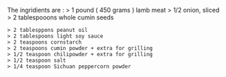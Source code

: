 The ingridients are :
    > 1 pound ( 450 grams ) lamb meat
    > 1/2 onion, sliced
    > 2 tablespooons whole cumin seeds

    > 2 tablesppons peanut oil
    > 2 tablespoons light soy sauce
    > 2 teaspoons cornstarch
    > 2 teaspoons cumin powder + extra for grilling
    > 1/2 teaspoon chilipowder + extra for grilling
    > 1/2 teaspoon salt
    > 1/4 teaspoon Sichuan peppercorn powder